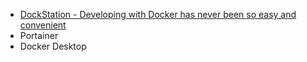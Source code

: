 - [DockStation - Developing with Docker has never been so easy and convenient](https://dockstation.io/)
- Portainer
- Docker Desktop